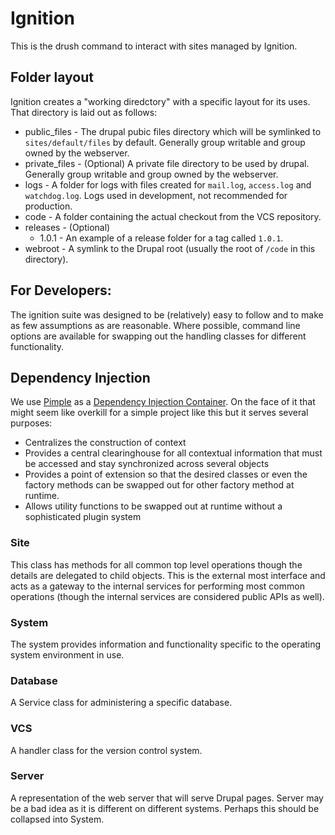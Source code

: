 # Ignition #

This is the drush command to interact with sites managed by Ignition.

## Folder layout ##

Ignition creates a "working diredctory" with a specific layout for its uses.  That directory is laid 
out as follows:

- public_files - The drupal pubic files directory which will be symlinked to `sites/default/files` by default.  Generally group writable and group owned by the webserver.
- private_files - (Optional) A private file directory to be used by drupal.  Generally group writable and group owned by the webserver.
- logs - A folder for logs with files created for `mail.log`, `access.log` and `watchdog.log`.  Logs used in development, not recommended for production.
- code - A folder containing the actual checkout from the VCS repository.
- releases - (Optional) 
  - 1.0.1 - An example of a release folder for a tag called `1.0.1`.
- webroot - A symlink to the Drupal root (usually the root of `/code` in this directory).

## For Developers: ##

The ignition suite was designed to be (relatively) easy to follow and to make as few assumptions as are reasonable.  Where possible, command line options are available for
swapping out the handling classes for different functionality.

## Dependency Injection ##

We use [Pimple](https://github.com/fabpot/Pimple) as a [Dependency Injection Container](http://fabien.potencier.org/article/12/do-you-need-a-dependency-injection-container).
On the face of it that might seem like overkill for a simple project like this but it serves several purposes:

- Centralizes the construction of context
- Provides a central clearinghouse for all contextual information that must be accessed and stay synchronized across several objects
- Provides a point of extension so that the desired classes or even the factory methods can be swapped out for other factory method at runtime.
- Allows utility functions to be swapped out at runtime without a sophisticated plugin system

### Site ###

This class has methods for all common top level operations though the details are delegated to
child objects.  This is the external most interface and acts as a gateway to the internal services
for performing most common operations (though the internal services are considered public APIs as
well).

### System ###

The system provides information and functionality specific to the operating system environment in use.

### Database ###

A Service class for administering a specific database.

### VCS ###

A handler class for the version control system.

### Server ###

A representation of the web server that will serve Drupal pages.  Server may be a bad idea as it is
different on different systems.  Perhaps this should be collapsed into System.
